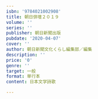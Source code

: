 ```yaml
---
isbn: '9784021002908'
title: 朝日俳壇２０１９
volume: ''
series: ''
publisher: 朝日新聞出版
pubdate: '2020-04-07'
cover: ''
author: 朝日新聞文化くらし編集部／編集
description: ''
price: '0'
genre: ''
target: 一般
format: 単行本
content: 日本文学詩歌

---
```

